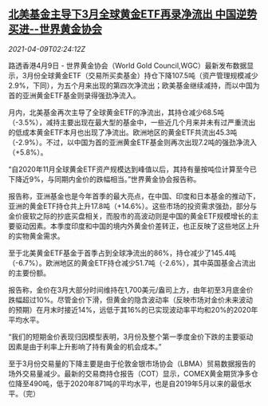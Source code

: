 <!--1617935462000-->
[北美基金主导下3月全球黄金ETF再录净流出 中国逆势买进--世界黄金协会](https://cn.reuters.com/article/wgc-na-fund-gold-etf-0409-idCNKBS2BW06L)
------

<div><i>2021-04-09T02:24:12Z</i></div><p>路透香港4月9日 - 世界黄金协会（World Gold Council,WGC）最新发布数据显示，3月份全球黄金ETF（交易所买卖基金）持仓下降107.5吨（资产管理规模减少2.9%，下同），为五个月来出现的第四次净流出；欧美基金继续减持，而以中国为首的亚洲黄金ETF基金则录得强劲净流入。</p><p>月内，北美基金再次主导了全球黄金ETF的净流出，其持仓减少68.5吨（-3.5%），减持主要出现在最大型的基金中，一些近几个月来并未有过严重流出的低成本黄金ETF本月也出现了净流出。欧洲地区的黄金ETF共流出45.3吨（-2.9%）。不过，以中国为首的亚洲黄金ETF基金则再次出现7.2吨的强劲净流入（+5.8%）。</p><p>“自2020年11月全球黄金ETF资产规模达到峰值以后，其持有量按吨位计算至今已下降近9%，与同期内金价的跌幅相当。”世界黄金协会报告称。</p><p>报告称，亚洲基金也是今年首季的最大亮点，在中国、印度和日本基金的推动下，亚洲的黄金ETF持仓共上升17.8吨（+14.6%）。这些市场的投资需求强劲，部分与金价疲软之际的抄底买盘相关，而股市的高波动则是中国的黄金ETF规模增长的主要驱动因素。本季度印度和中国的境内外黄金价差转正，也正反映了这些地区上升的实物黄金需求。</p><p>至于北美黄金ETF基金于首季占到全球净流出的86%，持仓减少了145.4吨（-6.7%）。欧洲地区的黄金ETF持仓减少51.7吨（-2.6%），其中英国基金占流出的主要份额。</p><p>报告称，金价在3月大部分时间维持在1,700美元/盎司上方，由年初至3月底金价跌幅超过10%。尽管金价下滑，但黄金的隐含波动率（反映市场对金价未来波动的预期）在月末时接近14%，远低于其16%的已实现波动率平均和20%的2020年平均水平。</p><p>“我们的短期金价表现归因模型表明，3月份及整个第一季度金价下跌的主要驱动因素是由于利率上升影响了持有黄金的机会成本。”</p><p>至于3月份交易量的下降主要是由于伦敦金银市场协会（LBMA）贸易数据报告的场外交易量减少。最新的交易商持仓报告（COT）显示，COMEX黄金期货净多仓位降至490吨，低于2020年871吨的平均水平，也是自2019年5月以来的最低水平。（完）</p>
